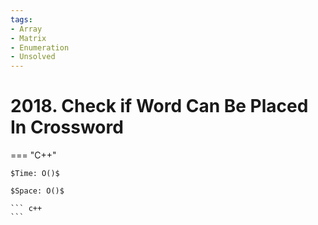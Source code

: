 ```yaml
---
tags:
- Array
- Matrix
- Enumeration
- Unsolved
---
```



# 2018. Check if Word Can Be Placed In Crossword

=== "C++"

    $Time: O()$

    $Space: O()$

    ``` c++
    ```